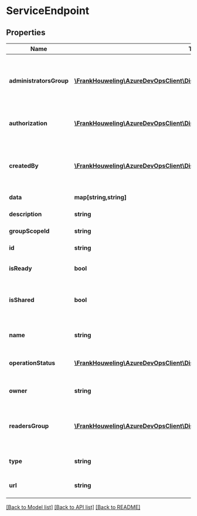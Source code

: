 # ServiceEndpoint

## Properties
Name | Type | Description | Notes
------------ | ------------- | ------------- | -------------
**administratorsGroup** | [**\FrankHouweling\AzureDevOpsClient\DistributedTask\Model\IdentityRef**](IdentityRef.md) | Gets or sets the identity reference for the administrators group of the service endpoint. | [optional] 
**authorization** | [**\FrankHouweling\AzureDevOpsClient\DistributedTask\Model\EndpointAuthorization**](EndpointAuthorization.md) | Gets or sets the authorization data for talking to the endpoint. | [optional] 
**createdBy** | [**\FrankHouweling\AzureDevOpsClient\DistributedTask\Model\IdentityRef**](IdentityRef.md) | Gets or sets the identity reference for the user who created the Service endpoint. | [optional] 
**data** | **map[string,string]** |  | [optional] 
**description** | **string** | Gets or sets the description of endpoint. | [optional] 
**groupScopeId** | **string** |  | [optional] 
**id** | **string** | Gets or sets the identifier of this endpoint. | [optional] 
**isReady** | **bool** | EndPoint state indicator | [optional] 
**isShared** | **bool** | Indicates whether service endpoint is shared with other projects or not. | [optional] 
**name** | **string** | Gets or sets the friendly name of the endpoint. | [optional] 
**operationStatus** | [**\FrankHouweling\AzureDevOpsClient\DistributedTask\Model\JObject**](JObject.md) | Error message during creation/deletion of endpoint | [optional] 
**owner** | **string** | Gets or sets the owner of the endpoint. | [optional] 
**readersGroup** | [**\FrankHouweling\AzureDevOpsClient\DistributedTask\Model\IdentityRef**](IdentityRef.md) | Gets or sets the identity reference for the readers group of the service endpoint. | [optional] 
**type** | **string** | Gets or sets the type of the endpoint. | [optional] 
**url** | **string** | Gets or sets the url of the endpoint. | [optional] 

[[Back to Model list]](../README.md#documentation-for-models) [[Back to API list]](../README.md#documentation-for-api-endpoints) [[Back to README]](../README.md)


